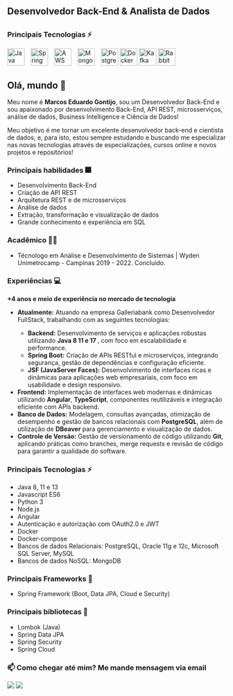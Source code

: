 <h2>Desenvolvedor Back-End & Analista de Dados<h2>

<!-- Imagens de Tecnologias -->
<h3>Principais Tecnologias ⚡</h3>
<div>
  <img src="https://img.icons8.com/color/48/000000/java-coffee-cup-logo.png" alt="Java" title="Java" style="width: 40px; height: 40px; margin-right: 10px;">
  <img src="https://img.icons8.com/color/48/000000/spring-logo.png" alt="Spring Boot" title="Spring Boot" style="width: 40px; height: 40px; margin-right: 10px;">
  <img src="https://img.icons8.com/color/48/000000/amazon-web-services.png" alt="AWS" title="AWS" style="width: 40px; height: 40px; margin-right: 10px;">
  <img src="https://img.icons8.com/color/48/000000/mongodb.png" alt="MongoDB" title="MongoDB" style="width: 40px; height: 40px; margin-right: 10px;">
  <img src="[https://cdnjs.cloudflare.com/ajax/libs/font-awesome/5.15.3/svgs/brands/postgresql.svg](https://www.google.com/url?sa=i&url=https%3A%2F%2Fwww.flaticon.com%2Fbr%2Ficone-gratis%2Fpostgre_5968342&psig=AOvVaw2SLPWenHZqnsUULS7GKXMP&ust=1737490049405000&source=images&cd=vfe&opi=89978449&ved=0CBEQjRxqFwoTCICu1vuMhYsDFQAAAAAdAAAAABAE)" alt="PostgreSQL" title="PostgreSQL" style="width: 40px; height: 40px;">
  <img src="https://img.icons8.com/color/48/000000/docker.png" alt="Docker" title="Docker" style="width: 40px; height: 40px;">
  <img src="https://img.icons8.com/color/48/000000/apache-kafka.png" alt="Kafka" title="Kafka" style="width: 40px; height: 40px;">
  <img src="https://img.icons8.com/color/48/000000/rabbitmq.png" alt="RabbitMQ" title="RabbitMQ" style="width: 40px; height: 40px;">
</div>

<h2>Olá, mundo 👋</h2>
<p>Meu nome é <strong>Marcos Eduardo Gontijo</strong>, sou um Desenvolvedor Back-End e sou apaixonado por desenvolvimento Back-End, API REST, microsserviços, análise de dados, Business Intelligence e Ciência de Dados!</p>

<p>Meu objetivo é me tornar um excelente desenvolvedor back-end e cientista de dados, e, para isto, estou sempre estudando e buscando me especializar nas novas tecnologias através de especializações, cursos online e novos projetos e repositórios!</p>

<h3>Principais habilidades 🎆</h3>
<ul>
  <li>Desenvolvimento Back-End</li>
  <li>Criação de API REST</li>
  <li>Arquitetura REST e de microsserviços</li>
  <li>Análise de dados</li>
  <li>Extração, transformação e visualização de dados</li>
  <li>Grande conhecimento e experiência em SQL</li>
</ul>

<h3>Acadêmico 👨‍💻</h3>
<ul>
  <li>Técnologo em Análise e Desenvolvimento de Sistemas | Wyden Unimetrocamp - Campinas 2019 - 2022. Concluído.</li>
</ul>

<h3>Experiências 💻</h3>
<p><strong>+4 anos e meio de experiência no mercado de tecnologia</strong></p>

<ul>
  <li><strong>Atualmente:</strong> Atuando na empresa Galleriabank como Desenvolvedor FullStack, trabalhando com as seguintes tecnologias:</li>
  <ul>
    <li><strong>Backend:</strong> Desenvolvimento de serviços e aplicações robustas utilizando <strong>Java 8 11 e 17 </strong>, com foco em escalabilidade e performance.</li>
    <li><strong>Spring Boot:</strong> Criação de APIs RESTful e microserviços, integrando segurança, gestão de dependências e configuração eficiente.</li>
    <li><strong>JSF (JavaServer Faces):</strong> Desenvolvimento de interfaces ricas e dinâmicas para aplicações web empresariais, com foco em usabilidade e design responsivo.</li>
  </ul>
  <li><strong>Frontend:</strong> Implementação de interfaces web modernas e dinâmicas utilizando <strong>Angular</strong>, <strong>TypeScript</strong>, componentes reutilizáveis e integração eficiente com APIs backend.</li>
  <li><strong>Banco de Dados:</strong> Modelagem, consultas avançadas, otimização de desempenho e gestão de bancos relacionais com <strong>PostgreSQL</strong>, além de utilização de <strong>DBeaver</strong> para gerenciamento e visualização de dados.</li>
  <li><strong>Controle de Versão:</strong> Gestão de versionamento de código utilizando <strong>Git</strong>, aplicando práticas como branches, merge requests e revisão de código para garantir a qualidade do software.</li>
</ul>

<h3>Principais Tecnologias ⚡</h3>
<ul>
  <li>Java 8, 11 e 13</li>
  <li>Javascript ES6</li>
  <li>Python 3</li>
  <li>Node.js</li>
  <li>Angular</li>
  <li>Autenticação e autorização com OAuth2.0 e JWT</li>
  <li>Docker</li>
  <li>Docker-compose</li>
  <li>Bancos de dados Relacionais: PostgreSQL, Oracle 11g e 12c, Microsoft SQL Server, MySQL</li>
  <li>Bancos de dados NoSQL: MongoDB</li>
</ul>

<h3>Principais Frameworks 🔨</h3>
<ul>
  <li>Spring Framework (Boot, Data JPA, Cloud e Security)</li>
</ul>

<h3>Principais bibliotecas 📕</h3>
<ul>
  <li>Lombok (Java)</li> 
  <li>Spring Data JPA</li>
  <li>Spring Security</li>
  <li>Spring Cloud</li>
</ul>

<h3>📫 Como chegar até mim? Me mande mensagem via email</h3>

  
  <div> 
  <a href = "mailto:marcoseduardogontijo@gmail.com"><img src="https://img.shields.io/badge/-Gmail-%23333?style=for-the-badge&logo=gmail&logoColor=white" target="_blank"></a>
  <a href="[https://www.linkedin.com/in/marcos-eduardo-46a451148/](https://www.linkedin.com/in/marcos-gontijo-46a451148/)" target="_blank"><img src="https://img.shields.io/badge/-LinkedIn-%230077B5?style=for-the-badge&logo=linkedin&logoColor=white" target="_blank"></a> 
    
</div>



